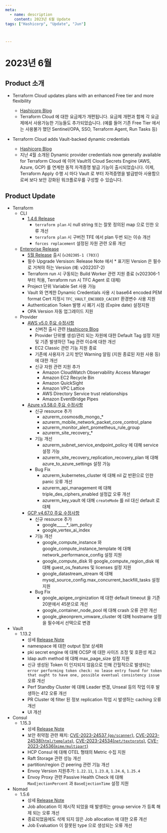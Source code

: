 ```yaml
---
meta:
  - name: description
    content: 2023년 6월 Update
tags: ["Hashicorp", "Update", "Jun"]



---
```


# 2023년 6월



## Product 소개

- Terraform Cloud updates plans with an enhanced Free tier and more flexibility

  - [Hashicorp Blog](https://www.hashicorp.com/blog/terraform-cloud-updates-plans-with-an-enhanced-free-tier-and-more-flexibility)
  - Terraform Cloud 에 대한 요금제가 개편됩니다. 요금제 개편과 함께 각 요금제에서 사용가능한 기능들도 추가되었습니다. (예를 들어 기존 Free Tier 에서는 사용불가 했던 Sentinel/OPA, SSO, Terraform Agent, Run Tasks 등) 
- Terraform Cloud adds Vault-backed dynamic credentials
  - [Hashicorp Blog](https://www.hashicorp.com/blog/terraform-cloud-adds-vault-backed-dynamic-credentials)
  - 지난 4월 소개된 Dynamic provider credentials now generally available for Terraform Cloud 에 이어 Vault의 Cloud Secrets Engine (AWS, Azure, GCP) 를 연계한 동적 자격증명 발급 기능이 출시되었습니다. 이제, Terraform Apply 수행 시 마다 Vault 로 부터 자격증명을 발급받아 사용함으로써 보다 보안 강화된 워크플로우를 구성할 수 있습니다. 



## Product Update

- Terraform
  - CLI
    - [1.4.6 Release](https://github.com/hashicorp/terraform/releases/tag/v1.4.6)
      - `terraform plan` 시 null string 또는 잘못 정의된 map 으로 인한 오류 개선
      - `terraform plan` 시 구버전 TFE 에서 plan 두번 되는 이슈 개선
      - `forces replacement` 설정된 자원 관련 오류 개선
  - [Enterprise Release](https://developer.hashicorp.com/terraform/enterprise/releases)
    - [5월 Release](https://developer.hashicorp.com/terraform/enterprise/releases/2023/v202305-1) 출시 (`v202305-1 (703)`)
    - 필수 Upgrade Versison: Release Note 에서 * 표기된 Version 은 필수로 거쳐야 하는 Version (예: v202207-2)
    - Terraform run 시 구동되는 Build Worker 관련 지원 종료 (v202306-1 부터 적용, Terraform run 시 TFC Agent 로 대체)
    - Project 단위 Variable Set 사용 가능
    - Vault 와 연계한 Dynamic Credentials 사용 시 base64 encoded PEM format Cert 지정시 `TFC_VAULT_ENCODED_CACERT` 환경변수 사용 지원
    - Authentication Token 발행 시 폐기 시점 (Expire date) 설정지원
    - OPA Version 자동 업그레이드 지원
  - Provider
    - [AWS v5.0 주요 수정사항](https://github.com/hashicorp/terraform-provider-aws/releases/tag/v5.0.0)
      - 신버전 출시 관련 [Hashicorp Blog](https://www.hashicorp.com/blog/terraform-aws-provider-5-0-adds-updates-to-default-tags)
      - Provider 단위별 생성/관리 되는 자원에 대한 Default Tag 설정 지원 및 기존 발생하던 Tag 관련 이슈에 대한 개선
      - EC2 Classic 관련 기능 지원 종료
      - 기존에 사용자가 고지 받던 Warning 알림 (지원 종료된 자원 사용 등) 에 대한 개선
      - 신규 자원 관련 지원 추가
        - Amazon CloudWatch Observability Access Manager
        - Amazon EC2 Recycle Bin
        - Amazon QuickSight
        - Amazon VPC Lattice
        - AWS Directory Service trust relationships
        - Amazon EventBridge Pipes
    - [Azure v3.58.0 주요 수정사항](https://github.com/hashicorp/terraform-provider-azurerm/releases/tag/v3.58.0)
      - 신규 resource 추가
        - azurerm_cosmosdb_mongo_*
        - azurerm_mobile_network_packet_core_control_plane
        - azurerm_monitor_alert_prometheus_rule_group
        - azurerm_site_recovery_*
      - 기능 개선
        - azurerm_subnet_service_endpoint_policy 에 대해 service 설정 가능
        - azurerm_site_recovery_replication_recovery_plan 에 대해 azure_to_azure_settings 설정 가능
      - Bug Fix
        - azurerm_kubernetes_cluster 에 대해 nil 값 반환으로 인한 panic 오류 개선
        - azurerm_api_management 에 대해 triple_des_ciphers_enabled 설정값 오류 개선
        - azurerm_key_vault 에 대해 `createMode` 를 nil 대신 default 로 대체
    - [GCP v4.67.0 주요 수정사항](https://github.com/hashicorp/terraform-provider-google/releases/tag/v4.67.0) 
      -  신규 resource 추가
         -  google_____*_iam_policy 
         -  google_vertex_ai_index
      -  기능 개선
         -  google_compute_instance 와 google_compute_instance_template 에 대해 network_performance_config 설정 지원
         -  google_compute_disk 와 google_compute_region_disk 에 대해 guest_os_features 및 licenses 설정 지원
         -  google_datastream_stream 에 대해 mysql_source_config.max_concurrent_backfill_tasks 설정 지원
      -  Bug Fix
         -  google_apigee_orginization 에 대한 default timeout 을 기존 20분에서 45분으로 개선
         -  google_container_node_pool 에 대해 crash 오류 관련 개선
         -  google_gkeonprem_vmware_cluster 에 대해 hostname 설정을 필수에서 선택으로 변경
- Vault
  - 1.13.2
    - 상세 [Release Note](https://github.com/hashicorp/vault/releases/tag/v1.13.2)
    - namespace 에 대한 output 정보 상세화
    - pki secret engine 에 대해 OCSP 에 대한 사이즈 조정 및 호환성 제고 
    - ldap auth method 에 대해 max_page_size 설정 지원
    - 신규 생성된 Token 이 인지되지 않음으로 인해 간헐적으로 발생되는  `error performing token check: no lease entry found for token that ought to have one, possible eventual consistency issue` 오류 개선
    - Perf Standby Cluster 에 대해 Leader 변경, Unseal 등의 작업 이후 발생하는 412 오류 개선
    - PR Cluster 에 filter 된 정보 replication 작업 시 발생하는 caching 오류 개선
    - UI 개선
- Consul
  - 1.15.3
    - 상세 [Release Note](https://github.com/hashicorp/consul/releases/tag/v1.15.3)
    - 보안 취약점 관련 패치: [CVE-2023-24537 (`go/scanner`)](https://github.com/advisories/GHSA-9f7g-gqwh-jpf5), [CVE-2023-24538(`html/template`)](https://github.com/advisories/GHSA-v4m2-x4rp-hv22), [CVE-2023-24534(`net/textproto`)](https://github.com/advisories/GHSA-8v5j-pwr7-w5f8), [CVE-2023-24536(`mime/multipart`)](https://github.com/advisories/GHSA-9f7g-gqwh-jpf5) 
    - HCP Consul 에 대해 OTEL 형태의 Metric 수집 지원
    - Raft Storage 관련 성능 개선
    - partition/region 간 peering 관련 기능 개선 
    - Envoy Version 지원추가: `1.22.11`, `1.23.8`, `1.24.6`, `1.25.4`
    - Envoy Proxy 관련 Passive Health Check 에 대해 `MaxEjectionPercent` 과 `BaseEjectionTime` 설정 지원
- Nomad
  - 1.5.6
    - 상세 [Release Note](https://github.com/hashicorp/nomad/releases/tag/v1.5.6)
    - Job allocation 이 재시작 되었을 때 발생하는 group service 가 등록 해제 되는 오류 개선
    - 종료되었음에도 삭제 되지 않은  Job allocation 에 대한 오류 개선
    - Job Evaluation 이 잘못된 type 으로 생성되는 오류 개선
